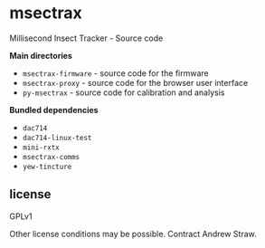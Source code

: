 # msectrax

Millisecond Insect Tracker - Source code

**Main directories**
- `msectrax-firmware` - source code for the firmware
- `msectrax-proxy` - source code for the browser user interface
- `py-msectrax` - source code for calibration and analysis

**Bundled dependencies**

- `dac714`
- `dac714-linux-test`
- `mini-rxtx`
- `msectrax-comms`
- `yew-tincture`

## license

GPLv1

Other license conditions may be possible. Contract Andrew Straw.
